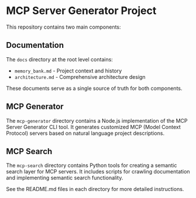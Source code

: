 # MCP Server Generator Project

This repository contains two main components:

## Documentation

The `docs` directory at the root level contains:
- `memory_bank.md` - Project context and history
- `architecture.md` - Comprehensive architecture design

These documents serve as a single source of truth for both components.

## MCP Generator

The `mcp-generator` directory contains a Node.js implementation of the MCP Server Generator CLI tool. It generates customized MCP (Model Context Protocol) servers based on natural language project descriptions.

## MCP Search

The `mcp-search` directory contains Python tools for creating a semantic search layer for MCP servers. It includes scripts for crawling documentation and implementing semantic search functionality.

See the README.md files in each directory for more detailed instructions.
